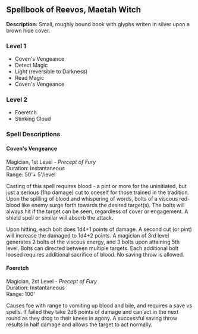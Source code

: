 ## Spellbook of Reevos, Maetah Witch

**Description:**  Small, roughly bound book with glyphs writen in silver upon a brown hide cover.

### Level 1
* Coven's Vengeance
* Detect Magic
* Light (reversible to Darkness)
* Read Magic
* Coven's Vengeance

### Level 2
* Foeretch
* Stinking Cloud



### Spell Descriptions

#### Coven's Vengeance
Magician, 1st Level - _Precept of Fury_  
Duration: Instantaneous  
Range: 50'+ 5'/level  

Casting of this spell requires blood - a pint or more for the uninitiated, but just a serious (1hp damage) cut to oneself for those trained in the tradition.  Upon the spilling of blood and whispering of words, bolts of a viscous red-blood like enemy surge forth towards the desired target(s).  The bolts will always hit if the target can be seen, regardless of cover or engagement.  A shield spell or similar will absorb the attack.

Upon hitting, each bolt does 1d4+1 points of damage.  A second cut (or pint) will increase the damaged to 1d4+2 points. A magician of 3rd level generates 2 bolts of the viscous energy, and 3 bolts upon attaining 5th level.  Bolts can directed between multiple targets.  Each additional bolt loosed requires additional sacrifice of blood. No saving throw is allowed.


#### Foeretch
Magician, 2st Level - _Precept of Fury_  
Duration: Instantaneous  
Range: 100'  

Causes foe with range to vomiting up blood and bile, and requires a save vs spells.  If failed they take 2d6 points of damage and can act in the next round as they drog to their knees in agony. A successful saving throw results in half damage and allows the target to act normally.